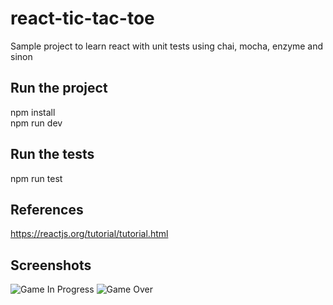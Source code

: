 # react-tic-tac-toe
Sample project to learn react with unit tests using chai, mocha, enzyme and sinon

## Run the project
npm install  
npm run dev

## Run the tests
npm run test

## References
https://reactjs.org/tutorial/tutorial.html

## Screenshots
![Game In Progress](https://github.com/SarthakMakhija/react-tic-tac-toe/blob/master/game_in_progress.png)
![Game Over](https://github.com/SarthakMakhija/react-tic-tac-toe/blob/master/game_over.png)
